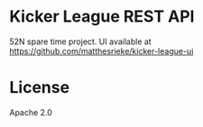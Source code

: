 # Kicker League REST API

52N spare time project. UI available at https://github.com/matthesrieke/kicker-league-ui


# License

Apache 2.0

